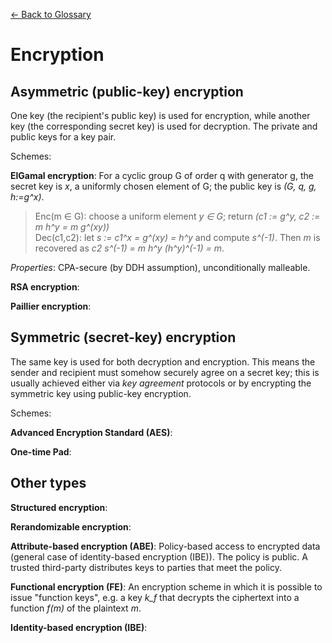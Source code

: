 [&larr; Back to Glossary](../glossary.md)

# Encryption

## Asymmetric (public-key) encryption
One key (the recipient's public key) is used for encryption, while another key (the corresponding secret key) is used for decryption. The private and public keys for a key pair.  

Schemes: 

**ElGamal encryption**: For a cyclic group G of order q with generator g, the secret key is _x_, a uniformly chosen element of G; the public key is _(G, q, g, h:=g^x)_.
>  Enc(m &isin; G): choose a uniform element _y &isin; G_; return _(c1 := g^y, c2 := m h^y = m g^(xy))_  
>  Dec(c1,c2): let _s := c1^x = g^(xy) = h^y_ and compute _s^(-1)_. Then _m_ is recovered as _c2 s^(-1) = m h^y (h^y)^(-1) = m_.  

_Properties_: CPA-secure (by DDH assumption), unconditionally malleable.

**RSA encryption**:

**Paillier encryption**:

## Symmetric (secret-key) encryption
The same key is used for both decryption and encryption. This means the sender and recipient must somehow securely agree on a secret key; this is usually achieved either via _key agreement_ protocols or by encrypting the symmetric key using public-key encryption.  

Schemes:

**Advanced Encryption Standard (AES)**:

**One-time Pad**:

## Other types

**Structured encryption**:  

**Rerandomizable encryption**:  

**Attribute-based encryption (ABE)**: Policy-based access to encrypted data (general case of identity-based encryption (IBE)). The policy is public. A trusted third-party distributes keys to parties that meet the policy.

**Functional encryption (FE)**: An encryption scheme in which it is possible to issue "function keys", e.g. a key _k_f_ that decrypts the ciphertext into a function _f(m)_ of the plaintext _m_.

**Identity-based encryption (IBE)**:
